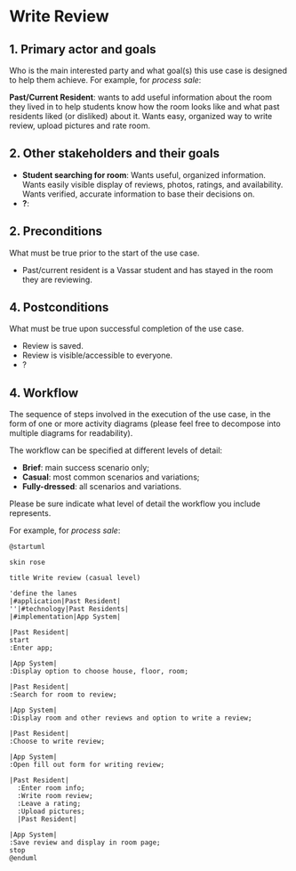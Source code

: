 # Write Review

## 1. Primary actor and goals
Who is the main interested party and what goal(s) this use case is designed to help them achieve. For example, for _process sale_:

__Past/Current Resident__: wants to add useful information about the room they lived in to help students know how the room looks like and what past residents liked (or disliked) about it. Wants easy, organized way to write review, upload pictures and rate room.


## 2. Other stakeholders and their goals

* __Student searching for room__: Wants useful, organized information. Wants easily visible display of reviews, photos, ratings, and availability. Wants verified, accurate information to base their decisions on.
* __?__: 


## 2. Preconditions

What must be true prior to the start of the use case.

* Past/current resident is a Vassar student and has stayed in the room they are reviewing.

## 4. Postconditions

What must be true upon successful completion of the use case.

* Review is saved.
* Review is visible/accessible to everyone.
* ?


## 4. Workflow

The sequence of steps involved in the execution of the use case, in the form of one or more activity diagrams (please feel free to decompose into multiple diagrams for readability).

The workflow can be specified at different levels of detail:

* __Brief__: main success scenario only;
* __Casual__: most common scenarios and variations;
* __Fully-dressed__: all scenarios and variations.

Please be sure indicate what level of detail the workflow you include represents.

For example, for _process sale_:

```plantuml
@startuml

skin rose

title Write review (casual level)

'define the lanes
|#application|Past Resident|
''|#technology|Past Residents|
|#implementation|App System|

|Past Resident|
start
:Enter app;

|App System|
:Display option to choose house, floor, room;

|Past Resident|
:Search for room to review;

|App System|
:Display room and other reviews and option to write a review;

|Past Resident|
:Choose to write review;

|App System|
:Open fill out form for writing review;

|Past Resident|
  :Enter room info;
  :Write room review;
  :Leave a rating;
  :Upload pictures;
  |Past Resident|

|App System|
:Save review and display in room page;
stop
@enduml
```

